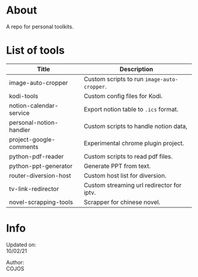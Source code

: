 # About
A repo for personal toolkits.


# List of tools
|   Title               |   Description                              |
|-----------------------|--------------------------------------------|
|image-auto-cropper     | Custom scripts to run `image-auto-cropper`.|
|kodi-tools             | Custom config files for Kodi.              |
|notion-calendar-service| Export notion table to `.ics` format.      |
|personal-notion-handler| Custom scripts to handle notion data,      |
|project-google-comments| Experimental chrome plugin project.        |
|python-pdf-reader      | Custom scripts to read pdf files.          |
|python-ppt-generator   | Generate PPT from text.                    |
|router-diversion-host  | Custom host list for diversion.            |
|tv-link-redirector     | Custom streaming url redirector for iptv.  |
|novel-scrapping-tools  | Scrapper for chinese novel.                |

# Info
Updated on:  
10/02/21

Author:  
COJOS